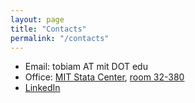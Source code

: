 ```yaml
---
layout: page
title: "Contacts"
permalink: "/contacts"
---
```


- Email: tobiam AT mit DOT edu
- Office: [MIT Stata Center](https://whereis.mit.edu/?go=32), [room 32-380](https://groups.csail.mit.edu/locomotion/directions.html)
- [LinkedIn](https://www.linkedin.com/in/tobia-marcucci-4000972a4/)
